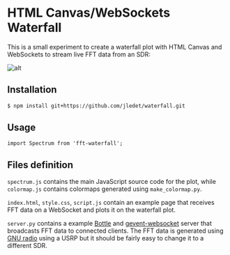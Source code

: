 # HTML Canvas/WebSockets Waterfall

This is a small experiment to create a waterfall plot with HTML Canvas and WebSockets to stream live FFT data from an SDR:

![alt](img/waterfall.png)

## Installation

```bash
$ npm install git+https://github.com/jledet/waterfall.git
```

## Usage

```ecmascript 6
import Spectrum from 'fft-waterfall';
```

## Files definition
`spectrum.js` contains the main JavaScript source code for the plot, while `colormap.js` contains colormaps generated using ``make_colormap.py``.

`index.html`, `style.css`, `script.js` contain an example page that receives FFT data on a WebSocket and plots it on the waterfall plot.

`server.py` contains a example [Bottle](https://bottlepy.org/docs/dev/) and [gevent-websocket](https://pypi.org/project/gevent-websocket/) server 
that broadcasts FFT data to connected clients. The FFT data is generated using [GNU radio](https://www.gnuradio.org/) using a USRP but it 
should be fairly easy to change it to a different SDR.
